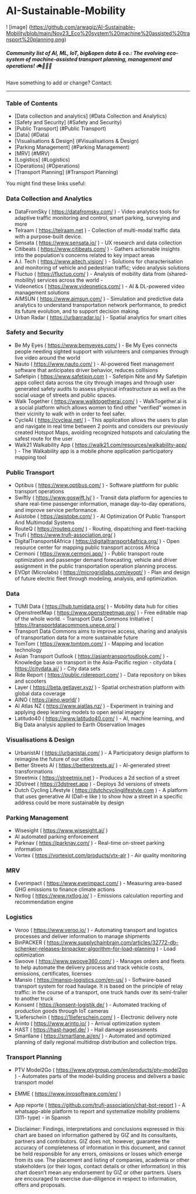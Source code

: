 # AI-Sustainable-Mobility 
! [image] (https://github.com/arwagiz/AI-Sustainable-Mobility/blob/main/Nov23_Eco%20system%20machine%20assisted%20transport%20planning.png)
##### Community list of AI, ML, IoT, big&open data & co.: The evolving eco-system of machine-assisted transport planning, management and operations! :bike::bus::train::steam_locomotive:
Have something to add or change? Contact: 

------------------------------

### Table of Contents

- [Data collection and analytics] (#Data Collection and Analytics)
- [Safety and Security] (#Safety and Security)
- [Public Transport] (#Public Transport)
- [Data] (#Data)
- [Visualisations & Design] (#Visualisations & Design)
- [Parking Management] (#Parking Management)
- [MRV] (#MRV)
- [Logistics] (#Logistics)
- [Operations] (#Operations)
- [Transport Planning] (#Transport Planning)

You might find these links useful:

### Data Collection and Analytics 

- DataFromSky ( https://datafromsky.com/ )  - Video analytics tools for adaptive traffic monitoring and control, smart parking, surveying and more
- Telraam ( https://telraam.net   )  - Collection of multi-modal traffic data with a purpose-built device.
- Sensata ( https://www.sensata.io/ )  - UX research and data collection  
- Citibeats ( https://www.citibeats.com/ )  - Gathers actionable insights into the population's concerns related to key impact areas
 - A.I. Tech ( https://www.aitech.vision/ )  - Solutions for characterisation and monitoring of vehicle and pedestrian traffic; video analysis solutions
- Fluctuo ( https://fluctuo.com/ )  - Analysis of mobility data from (shared-mobility) services across the world  -
- Videonetics ( https://www.videonetics.com/ )  - AI & DL-powered video management solutions
- AIMSUN ( https://www.aimsun.com/ )  - Simulation and predictive data analytics to understand transportation network performance, to predict its future evolution, and to support decision making.
- Urban Radar ( https://urbanradar.io/ )  - Spatial analytics for smart cities
  
### Safety and Security
  
- Be My Eyes ( https://www.bemyeyes.com/ )  - Be My Eyes connects people needing sighted support with volunteers and companies through live video around the world
- Nauto ( https://www.nauto.com/ )  - AI-powered fleet management software that anticipates driver behavior, reduces collisions
- Safetipin ( https://www.safetipin.com )  - Safetipin Nite and My Safetipin apps collect data across the city through images and through user generated safety audits to assess physical infrastructure as well as the social usage of streets and public spaces.
- Walk Together ( https://www.walktogetherai.com/ )  - WalkTogether.ai is a social platform which allows women to find other "verified" women in their vicinity to walk with in order to feel safer.
- CycleAI ( https://cycleai.net/ )  - This application allows the users to plan and navigate in real time between 2 points and considers our previously created Hotspot Maps, avoiding recognized hotspots and calculating the safest route for the user
- Walk21 Walkability App ( https://walk21.com/resources/walkability-app/ )  - The Walkability app is a mobile phone application participatory mapping tool

### Public Transport

- Optibus ( https://www.optibus.com/ )  - Software plattform for public transport operations
- Swiftly ( https://www.goswift.ly/  )  - Transit data platform for agencies to share real-time passenger information, manage day-to-day operations, and improve service performance.
- Asistobe ( https://asistobe.com/ )  - AI Optimization Of Public Transport And Multimodal Systems
- RouteQ ( https://routeq.com/ )  - Routing, dispatching and fleet-tracking
- Trufi  ( https://www.trufi-association.org/ )  
- DigitalTransport4Africa ( https://digitaltransport4africa.org/ )  - Open resource center for mapping public transport accross Africa
- Cermoni ( https://www.cermoni.app/ )  - Public transport route optimization and passenger demand forecasting, vehicle and driver assignment in the public transportation operation planning process.  
- EVOpt (Microlabs) ( https://microgridlabs.com/evopt/ )  - Plan and design of future electric fleet through modeling, analysis, and optimization.

### Data
 
- TUMI Data ( https://hub.tumidata.org/ )  - Mobility data hub for cities
- OpenstreetMap ( https://www.openstreetmap.org/ )  - Free editable map of the whole world.  - Transport Data Commons Initiative ( https://transportdatacommons.unece.org/ )
- Transport Data Commons aims to improve access, sharing and analysis of transportation data for a more sustainable future
- TomTom ( https://www.tomtom.com/ )  - Mapping and location technology
- Asian Transport Outlook ( https://asiantransportoutlook.com/ )  - Knowledge base on transport in the Asia-Pacific region  - citydata ( https://citydata.ai/ )  - City data sets
- Ride Report ( https://public.ridereport.com/  )  - Data repository on  bikes and scooters
- Layer  ( https://beta.getlayer.xyz/ )  - Spatial orchestration platform with global data coverage
- AINO ( https://aino.world/ )  
- AI Atlas NZ ( https://www.aiatlas.nz/ )  - Experiment in training and applying deep learning models to open aerial imagery
- Latitudo40 ( https://www.latitudo40.com/ )  -  AI, machine learning, and Big Data analysis applied to Earth Observation Images

### Visualisations & Design

- UrbanistAI ( https://urbanistai.com/ )  - A Participatory design platform to reimagine the future of our cities
- Better Streets AI ( https://betterstreets.ai/  )  - AI-generated street transformations
- Streetmix ( https://streetmix.net )  - Produces a 2d section of a street
- 3Dstreet ( https://3dstreet.app )  - Deploys 3d versions of streets
- Dutch Cycling Lifestyle ( https://dutchcyclinglifestyle.com )  - A platform that uses generative AI (Dall-e like ) to show how a street in a specific address could be more sustainable by design

### Parking Management

- Wisesight ( https://www.wisesight.ai/  )
- AI automated parking enforcement
- Parknav ( https://parknav.com/ )  - Real-time on-street parking information
- Vortex ( https://vortexiot.com/products/vtx-air )  - Air quality monitoring

### MRV

- Everimpact ( https://www.everimpact.com/ )  - Measuring area-based GHG emissions to finance climate actions
- Nxtlog ( https://www.nxtlog.io/ )  - Emissions calculation reporting and recommendation engine

### Logistics
  
- Veroo ( https://www.veroo.io/  )  - Automating transport and logistics processes and deliver information to manage shipments
- BinPACKER ( https://www.supplychainbrain.com/articles/32772-db-schenker-releases-binpacker-algorithm-for-load-planning  )  - Load optimization
- Swoove ( https://www.swoove360.com/ )  - Manages orders and fleets to help automate the delivery process and track vehicle costs, emissions, certificates, licenses
- Mansio ( https://mansio-logistics.com/en-us/ )  - Software-based transport system for road haulage. It is based on the principle of relay traffic: in the course of a transport, one truck hands over its semi-trailer to another truck
- Konsent ( https://konsent-logistik.de/ )  - Automated tracking of production goods through IoT cameras
- 1Lieferschein ( https://1lieferschein.com/ )  - Electronic delivery note
- Arinto ( https://www.arinto.io/  )  - Arrival optimization system
- HAST ( https://hast-hagel.de/ )  - Hail damage assessments
- Smartlane ( https://smartlane.ai/en/ )  - Automated and optimized planning of daily regional multidrop distribution and collection trips.

### Transport Planning
  
- PTV Model2Go ( https://www.ptvgroup.com/en/products/ptv-model2go )  - Automates parts of the model-building process and delivers a basic transport model
- EMME ( https://www.inrosoftware.com/en/ )
- App reporte ( https://github.com/trufi-association/chat-bot-report )  - A whatsapp-able platform to report and systematize mobility problems  (311- type) - in Spanish 


- Disclaimer: Findings, interpretations and conclusions expressed in this chart are based on information gathered by GIZ and its consultants, partners and contributors. GIZ does not, however, guarantee the accuracy of completeness of information in this document, and cannot be held responsible for any errors, omissions or losses which emerge from its use. The placement and listing of companies, academia or other stakeholders (or their logos, contact details or other information) in this chart doesn’t mean any endorsement by GIZ or other partners. Users are encouraged to exercise due-diligence in respect to information, offers and proposals.


